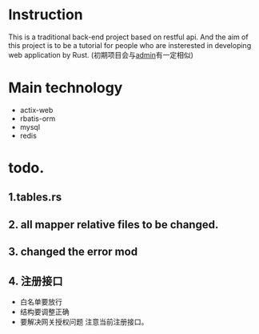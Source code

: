<!--
 * @Author: Lmmqxyx
 * @Date: 2022-03-07 17:48:39
 * @LastEditors: Please set LastEditors
 * @LastEditTime: 2022-03-07 17:59:28
 * @FilePath: \backend\Readme.md
 * @Description: 
-->
# Instruction
This is a traditional back-end project based on restful api.
And the aim of this project is to be a tutorial for people who are insterested in developing web application by Rust.
(初期项目会与[admin](https://github.com/rbatis/abs_admin)有一定相似)

# Main technology
 - actix-web
 - rbatis-orm
 - mysql
 - redis

# todo.
## 1.tables.rs

## 2. all mapper relative files to be changed.

## 3. changed the error mod

## 4. 注册接口
- 白名单要放行
- 结构要调整正确
- 要解决网关授权问题
注意当前注册接口。